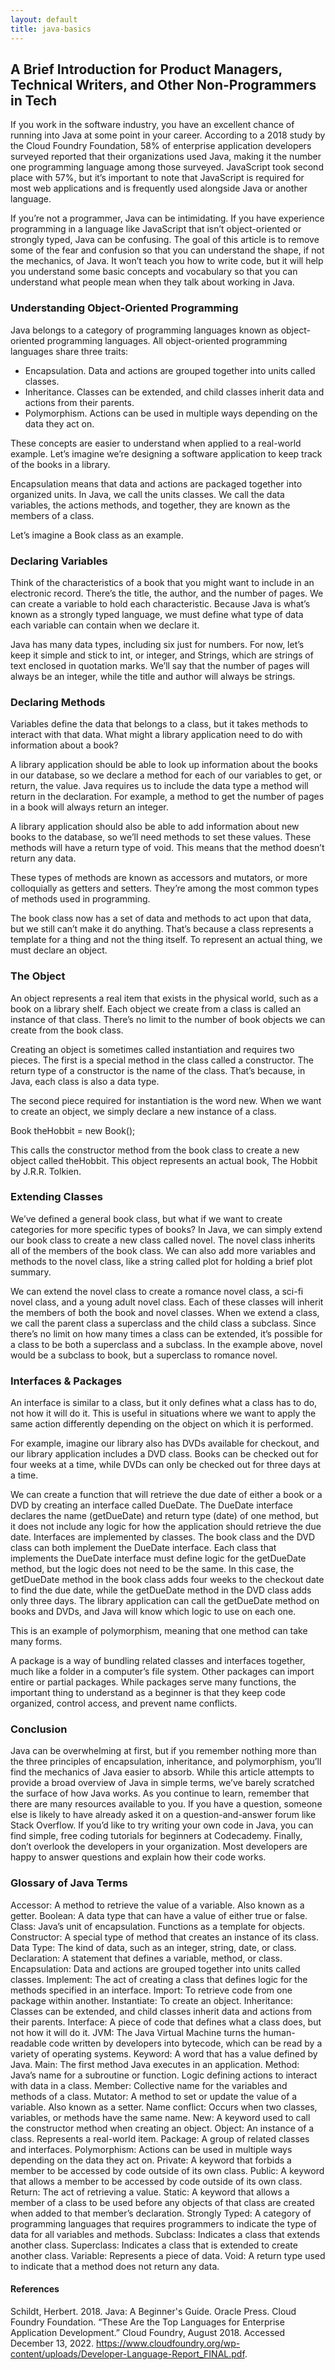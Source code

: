 ```yaml
---
layout: default
title: java-basics
---
```


## A Brief Introduction for Product Managers, Technical Writers, and Other Non-Programmers in Tech

If you work in the software industry, you have an excellent chance of running into Java at some point in your career. According to a 2018 study by the Cloud Foundry Foundation, 58% of enterprise application developers surveyed reported that their organizations used Java, making it the number one programming language among those surveyed. JavaScript took second place with 57%, but it’s important to note that JavaScript is required for most web applications and is frequently used alongside Java or another language.

If you’re not a programmer, Java can be intimidating. If you have experience programming in a language like JavaScript that isn’t object-oriented or strongly typed, Java can be confusing. The goal of this article is to remove some of the fear and confusion so that you can understand the shape, if not the mechanics, of Java. It won’t teach you how to write code, but it will help you understand some basic concepts and vocabulary so that you can understand what people mean when they talk about working in Java.

### Understanding Object-Oriented Programming 

Java belongs to a category of programming languages known as object-oriented programming languages. All object-oriented programming languages share three traits:
* Encapsulation. Data and actions are grouped together into units called classes.
* Inheritance. Classes can be extended, and child classes inherit data and actions from their parents.
* Polymorphism. Actions can be used in multiple ways depending on the data they act on.


These concepts are easier to understand when applied to a real-world example. Let’s imagine we’re designing a software application to keep track of the books in a library.

Encapsulation means that data and actions are packaged together into organized units. In Java, we call the units classes. We call the data variables, the actions methods, and together, they are known as the members of a class.

Let’s imagine a Book class as an example.

### Declaring Variables

Think of the characteristics of a book that you might want to include in an electronic record. There’s the title, the author, and the number of pages. We can create a variable to hold each characteristic. Because Java is what’s known as a strongly typed language, we must define what type of data each variable can contain when we declare it.

Java has many data types, including six just for numbers. For now, let’s keep it simple and stick to int, or integer, and Strings, which are strings of text enclosed in quotation marks. We’ll say that the number of pages will always be an integer, while the title and author will always be strings.

### Declaring Methods

Variables define the data that belongs to a class, but it takes methods to interact with that data. What might a library application need to do with information about a book?

A library application should be able to look up information about the books in our database, so we declare a method for each of our variables to get, or return, the value. Java requires us to include the data type a method will return in the declaration. For example, a method to get the number of pages in a book will always return an integer.

A library application should also be able to add information about new books to the database, so we’ll need methods to set these values. These methods will have a return type of void. This means that the method doesn’t return any data.

These types of methods are known as accessors and mutators, or more colloquially as getters and setters. They’re among the most common types of methods used in programming.

The book class now has a set of data and methods to act upon that data, but we still can’t make it do anything. That’s because a class represents a template for a thing and not the thing itself. To represent an actual thing, we must declare an object.

### The Object

An object represents a real item that exists in the physical world, such as a book on a library shelf. Each object we create from a class is called an instance of that class. There’s no limit to the number of book objects we can create from the book class.

Creating an object is sometimes called instantiation and requires two pieces. The first is a special method in the class called a constructor. The return type of a constructor is the name of the class. That’s because, in Java, each class is also a data type.

The second piece required for instantiation is the word new. When we want to create an object, we simply declare a new instance of a class.

Book theHobbit = new Book();

This calls the constructor method from the book class to create a new object called theHobbit. This object represents an actual book, The Hobbit by J.R.R. Tolkien.

### Extending Classes

We’ve defined a general book class, but what if we want to create categories for more specific types of books? In Java, we can simply extend our book class to create a new class called novel. The novel class inherits all of the members of the book class. We can also add more variables and methods to the novel class, like a string called plot for holding a brief plot summary.

We can extend the novel class to create a romance novel class, a sci-fi novel class, and a young adult novel class. Each of these classes will inherit the members of both the book and novel classes.
When we extend a class, we call the parent class a superclass and the child class a subclass. Since there’s no limit on how many times a class can be extended, it’s possible for a class to be both a superclass and a subclass. In the example above, novel would be a subclass to book, but a superclass to romance novel.

### Interfaces & Packages

An interface is similar to a class, but it only defines what a class has to do, not how it will do it. This is useful in situations where we want to apply the same action differently depending on the object on which it is performed.

For example, imagine our library also has DVDs available for checkout, and our library application includes a DVD class. Books can be checked out for four weeks at a time, while DVDs can only be checked out for three days at a time.

We can create a function that will retrieve the due date of either a book or a DVD by creating an interface called DueDate. The DueDate interface declares the name (getDueDate) and return type (date) of one method, but it does not include any logic for how the application should retrieve the due date.
Interfaces are implemented by classes. The book class and the DVD class can both implement the DueDate interface. Each class that implements the DueDate interface must define logic for the getDueDate method, but the logic does not need to be the same. In this case, the getDueDate method in the book class adds four weeks to the checkout date to find the due date, while the getDueDate method in the DVD class adds only three days. The library application can call the getDueDate method on books and DVDs, and Java will know which logic to use on each one.

This is an example of polymorphism, meaning that one method can take many forms.

A package is a way of bundling related classes and interfaces together, much like a folder in a computer’s file system. Other packages can import entire or partial packages. While packages serve many functions, the important thing to understand as a beginner is that they keep code organized, control access, and prevent name conflicts.

### Conclusion

Java can be overwhelming at first, but if you remember nothing more than the three principles of encapsulation, inheritance, and polymorphism, you’ll find the mechanics of Java easier to absorb.
While this article attempts to provide a broad overview of Java in simple terms, we’ve barely scratched the surface of how Java works. As you continue to learn, remember that there are many resources available to you. If you have a question, someone else is likely to have already asked it on a question-and-answer forum like Stack Overflow. If you’d like to try writing your own code in Java, you can find simple, free coding tutorials for beginners at Codecademy. Finally, don’t overlook the developers in your organization. Most developers are happy to answer questions and explain how their code works.

### Glossary of Java Terms

Accessor: A method to retrieve the value of a variable. Also known as a getter.
Boolean: A data type that can have a value of either true or false.
Class: Java’s unit of encapsulation. Functions as a template for objects.
Constructor: A special type of method that creates an instance of its class.
Data Type: The kind of data, such as an integer, string, date, or class.
Declaration: A statement that defines a variable, method, or class.
Encapsulation: Data and actions are grouped together into units called classes.
Implement: The act of creating a class that defines logic for the methods specified in an interface.
Import: To retrieve code from one package within another.
Instantiate: To create an object.
Inheritance: Classes can be extended, and child classes inherit data and actions from their parents.
Interface: A piece of code that defines what a class does, but not how it will do it.
JVM: The Java Virtual Machine turns the human-readable code written by developers into bytecode, which can be read by a variety of operating systems.
Keyword: A word that has a value defined by Java.
Main: The first method Java executes in an application.
Method: Java’s name for a subroutine or function. Logic defining actions to interact with data in a class.
Member: Collective name for the variables and methods of a class.
Mutator: A method to set or update the value of a variable. Also known as a setter.
Name conflict: Occurs when two classes, variables, or methods have the same name.
New: A keyword used to call the constructor method when creating an object.
Object: An instance of a class. Represents a real-world item.
Package: A group of related classes and interfaces.
Polymorphism: Actions can be used in multiple ways depending on the data they act on.
Private: A keyword that forbids a member to be accessed by code outside of its own class.
Public: A keyword that allows a member to be accessed by code outside of its own class.
Return: The act of retrieving a value.
Static: A keyword that allows a member of a class to be used before any objects of that class are created when added to that member’s declaration.
Strongly Typed: A category of programming languages that requires programmers to indicate the type of data for all variables and methods.
Subclass: Indicates a class that extends another class.
Superclass: Indicates a class that is extended to create another class.
Variable: Represents a piece of data.
Void: A return type used to indicate that a method does not return any data.


#### References
Schildt, Herbert. 2018. Java: A Beginner's Guide. Oracle Press.
Cloud Foundry Foundation. “These Are the Top Languages for Enterprise Application Development.” Cloud Foundry, August 2018. Accessed December 13, 2022. 
https://www.cloudfoundry.org/wp-content/uploads/Developer-Language-Report_FINAL.pdf.


